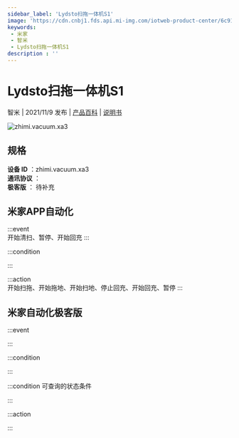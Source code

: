 ```yaml
---
sidebar_label: 'Lydsto扫拖一体机S1'
image: 'https://cdn.cnbj1.fds.api.mi-img.com/iotweb-product-center/6c9134f2b8b5e6cf7964ac3d4f545a74_1633921566417.png?GalaxyAccessKeyId=AKVGLQWBOVIRQ3XLEW&Expires=9223372036854775807&Signature=gBQFDjmQN2GPKNDmS6dkhrPNI2Y='
keywords: 
 - 米家
 - 智米
 - Lydsto扫拖一体机S1
description : ''
---
```

# Lydsto扫拖一体机S1

智米 | 2021/11/9 发布 | [产品百科](https://home.mi.com/webapp/content/baike/product/index.html?model=zhimi.vacuum.xa3/) | [说明书](https://home.mi.com/views/introduction.html?model=zhimi.vacuum.xa3&region=cn)

![zhimi.vacuum.xa3](https://cdn.cnbj1.fds.api.mi-img.com/iotweb-product-center/6c9134f2b8b5e6cf7964ac3d4f545a74_1633921566417.png?GalaxyAccessKeyId=AKVGLQWBOVIRQ3XLEW&Expires=9223372036854775807&Signature=gBQFDjmQN2GPKNDmS6dkhrPNI2Y=)

## 规格  
> 
**设备 ID** ：zhimi.vacuum.xa3  
**通讯协议** ：  
**极客版**  ： 待补充 


## 米家APP自动化  

:::event  
开始清扫、暂停、开始回充
:::

:::condition  

:::

:::action   
开始扫拖、开始拖地、开始扫地、停止回充、开始回充、暂停
:::

## 米家自动化极客版  

:::event  

:::

:::condition  

:::

:::condition 可查询的状态条件  

:::

:::action  

:::

        
